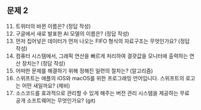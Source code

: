 ## 문제 2

11. 트위터의 바뀐 이름은? (정답 작성)
12. 구글에서 새로 발표한 AI 모델의 이름은? (정답 작성)
13. 먼저 집어넣은 데이터가 먼저 나오는 FIFO 형식의 자료구조는 무엇인가요? (정답 작성)
14. 컴퓨터 시스템에서, 그래픽 연산을 빠르게 처리하여 결괏값을 모니터에 출력하는 연산 장치는? (정답 작성)
15. 어떠한 문제를 해결하기 위해 정해진 일련의 절차는? (알고리즘)
16. 스위프트는 애플의 iOS와 macOS를 위한 프로그래밍 언어입니다. 스위프트의 로고는 어떤 새일까요? (제비)
17. 소스코드를 효과적으로 관리할 수 있게 해주는 버전 관리 시스템을 제공하는 무료 공개 소프트웨어는 무엇인가요? (git)


